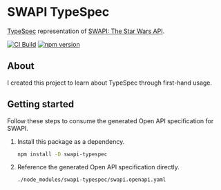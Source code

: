 # SWAPI TypeSpec

[TypeSpec][typespec] representation of [SWAPI: The Star Wars API][swapi].

<!-- Badges: Use link shorthand for readability and easier reordering -->

[![CI Build][ci-build-badge]][ci-build]
[![npm version][npm-version-badge]][npm-version]

[ci-build]: https://github.com/connorjs/swapi-typespec/actions/workflows/ci-build.yml
[ci-build-badge]: https://github.com/connorjs/swapi-typespec/actions/workflows/ci-build.yml/badge.svg
[npm-version]: https://www.npmjs.com/package/swapi-typespec
[npm-version-badge]: https://img.shields.io/npm/v/swapi-typespec

<!-- End badges -->

## About

I created this project to learn about TypeSpec through first-hand usage.

## Getting started

Follow these steps to consume the generated Open API specification for SWAPI.

1. Install this package as a dependency.

   ```sh
   npm install -D swapi-typespec
   ```

2. Reference the generated Open API specification directly.

   ```sh
   ./node_modules/swapi-typespec/swapi.openapi.yaml
   ```

[swapi]: https://swapi.dev
[typespec]: https://microsoft.github.io/typespec/
